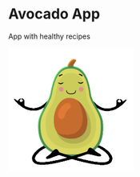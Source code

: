 # Avocado App

App with healthy recipes

<img src="src/assets/img/avocado.gif" alt="avocado" width="250px"/>